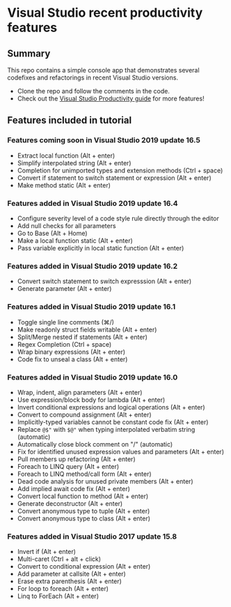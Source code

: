 # Visual Studio recent productivity features

## Summary
This repo contains a simple console app that demonstrates several codefixes and refactorings in recent Visual Studio versions.

- Clone the repo and follow the comments in the code.
- Check out the [Visual Studio Productivity guide](https://aka.ms/productivityguide) for more features!

## Features included in tutorial

### Features coming soon in Visual Studio 2019 update 16.5
- Extract local function (Alt + enter)
- Simplify interpolated string (Alt + enter)
- Completion for unimported types and extension methods (Ctrl + space)
- Convert if statement to switch statement or expression (Alt + enter)
- Make method static (Alt + enter)

### Features added in Visual Studio 2019 update 16.4
- Configure severity level of a code style rule directly through the editor
- Add null checks for all parameters
- Go to Base (Alt + Home)
- Make a local function static (Alt + enter)
- Pass variable explicitly in local static function (Alt + enter)

### Features added in Visual Studio 2019 update 16.2
- Convert switch statement to switch expresssion (Alt + enter)
- Generate parameter (Alt + enter)

### Features added in Visual Studio 2019 update 16.1
- Toggle single line comments (⌘/)
- Make readonly struct fields writable (Alt + enter)
- Split/Merge nested if statements (Alt + enter)
- Regex Completion (Ctrl + space)
- Wrap binary expressions (Alt + enter)
- Code fix to unseal a class (Alt + enter)

### Features added in Visual Studio 2019 update 16.0
- Wrap, indent, align parameters (Alt + enter)
- Use expression/block body for lambda (Alt + enter)
- Invert conditional expressions and logical operations (Alt + enter)
- Convert to compound assignment (Alt + enter)
- Implicitly-typed variables cannot be constant code fix (Alt + enter)
- Replace `@$"` with `$@"` when typing interpolated verbatim string (automatic)
- Automatically close block comment on "/" (automatic)
- Fix for identified unused expression values and parameters (Alt + enter)
- Pull members up refactoring (Alt + enter)
- Foreach to LINQ query (Alt + enter)
- Foreach to LINQ method/call form (Alt + enter)
- Dead code analysis for unused private members (Alt + enter)
- Add implied await code fix (Alt + enter)
- Convert local function to method (Alt + enter)
- Generate deconstructor (Alt + enter)
- Convert anonymous type to tuple (Alt + enter)
- Convert anonymous type to class (Alt + enter)

### Features added in Visual Studio 2017 update 15.8
- Invert if (Alt + enter)
- Multi-caret (Ctrl + alt + click)
- Convert to conditional expression (Alt + enter)
- Add parameter at callsite (Alt + enter)
- Erase extra parenthesis (Alt + enter)
- For loop to foreach (Alt + enter)
- Linq to ForEach (Alt + enter)


